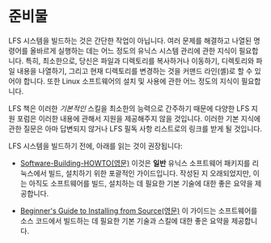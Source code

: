 # 준비물

LFS 시스템을 빌드하는 것은 간단한 작업이 아닙니다. 여러 문제를 해결하고 나열된 명령어를 올바르게 실행하는 데는 어느 정도의 유닉스 시스템 관리에 관한 지식이 필요합니다. 특히, 최소한으로, 당신은 파일과 디렉토리를 복사하거나 이동하기, 디렉토리와 파일 내용을 나열하기, 그리고 현재 디렉토리를 변경하는 것을 커맨드 라인(셸)로 할 수 있어야 합니다. 또한 Linux 소프트웨어의 설치 및 사용에 관한 어느 정도의 지식이 필요합니다.


LFS 책은 이러한 *기본적인* 스킬을 최소한의 능력으로 간주하기 때문에 다양한 LFS 지원 포럼은 이러한 내용에 관해서 지원을 제공해주지 않을 것입니다. 이러한 기본 지식에 관한 질문은 아마 답변되지 않거나 LFS 필독 사항 리스트로의 링크를 받게 될 것입니다.


LFS 시스템을 빌드하기 전에, 아래를 읽는 것이 권장됩니다:

* [Software-Building-HOWTO(영문)](http://www.tidp.org/HOWTO/Software-Building-HOWTO.html)
  이것은 **일반** 유닉스 소프트웨어 패키지를 리눅스에서 빌드, 설치하기 위한 포괄적인 가이드입니다. 작성된 지 오래되었지만, 이는 아직도 소프트웨어를 빌드, 설치하는 데 필요한 기본 기술에 대한 좋은 요약을 제공합니다.

* [Beginner's Guide to Installing from Source(영문)](http://moi.vonos.net/linux/beginners-installing-from-source/)
  이 가이드는 소프트웨어를 소스 코드에서 빌드하는 데 필요한 기본 기술과 스킬에 대한 좋은 요약을 제공합니다.